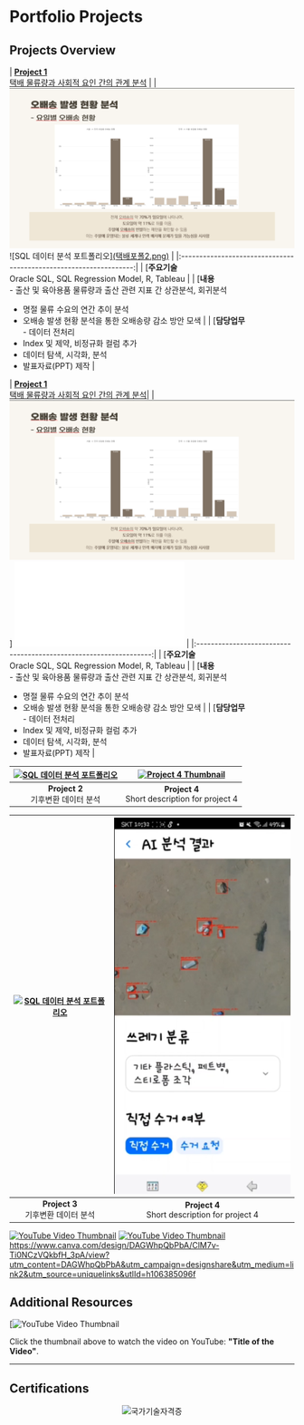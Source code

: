 # Portfolio Projects

## Projects Overview

| [**Project 1**<br> 택배 물류량과 사회적 요인 간의 관계 분석](#택배_포폴250102.pdf)                                                  |
| [![SQL 데이터 분석 포트폴리오](택배포폴.png)](택배_포폴250102.pdf) ![SQL 데이터 분석 포트폴리오][(택배포폴2.png)](택배_포폴250102.pdf) | 
|:-----------------------------------------------------------------:|
| [**주요기술**<br> Oracle SQL, SQL Regression Model, R, Tableau                                                                   |
| [**내용**<br> -	출산 및 육아용품 물류량과 출산 관련 지표 간 상관분석, 회귀분석
-	명절 물류 수요의 연간 추이 분석
-	오배송 발생 현황 분석을 통한 오배송량 감소 방안 모색                                                                               |
| [**담당업무**<br> -	데이터 전처리
-	Index 및 제약, 비정규화 컬럼 추가
-	데이터 탐색, 시각화, 분석
-	발표자료(PPT) 제작                                                                                                               |

| [**Project 1**<br> 택배 물류량과 사회적 요인 간의 관계 분석](#택배_포폴250102.pdf)|
| [![SQL 데이터 분석 포트폴리오](택배포폴.png)](택배_포폴250102.pdf)] ![(택배포폴2.png)](택배_포폴250102.pdf) | 
|:-----------------------------------------------------------------:|
| [**주요기술**<br> Oracle SQL, SQL Regression Model, R, Tableau |
| [**내용**<br> -	출산 및 육아용품 물류량과 출산 관련 지표 간 상관분석, 회귀분석
-	명절 물류 수요의 연간 추이 분석
-	오배송 발생 현황 분석을 통한 오배송량 감소 방안 모색 |
| [**담당업무**<br> -	데이터 전처리
-	Index 및 제약, 비정규화 컬럼 추가
-	데이터 탐색, 시각화, 분석
-	발표자료(PPT) 제작 |


| [![SQL 데이터 분석 포트폴리오](포트폴리오3.png)](공모전3.pdf)  | [![Project 4 Thumbnail](포트폴리오4.png)](link_to_project4.pdf) |
|:----------------------------------------------------------------:|:----------------------------------------------------------------:|
| **Project 2**<br> 기후변환 데이터 분석                          | **Project 4**<br> Short description for project 4               |

| [![SQL 데이터 분석 포트폴리오](포트폴리오3.png)](공모전3.pdf)  | [![Project 4 Thumbnail](클리닝웨이브이미지.png)](link_to_project4.pdf) |
|:----------------------------------------------------------------:|:----------------------------------------------------------------:|
| **Project 3**<br> 기후변환 데이터 분석                          | **Project 4**<br> Short description for project 4               |
[![YouTube Video Thumbnail](https://img.youtube.com/vi/VYIz3FiTFKQ/0.jpg)](https://youtube.com/shorts/IWLlFwfkvoo?feature=share)
[![YouTube Video Thumbnail](https://img.youtube.com/vi/VYIz3FiTFKQ/0.jpg)](https://youtu.be/1BAKESF16sQ)
https://www.canva.com/design/DAGWhpQbPbA/ClM7v-Ti0NCzVQkbfH_3pA/view?utm_content=DAGWhpQbPbA&utm_campaign=designshare&utm_medium=link2&utm_source=uniquelinks&utlId=h106385096f


## Additional Resources

[![YouTube Video Thumbnail](https://youtube.com/shorts/2_DoSKQij4s?feature=share)

Click the thumbnail above to watch the video on YouTube: **"Title of the Video"**.

---

## Certifications

<div style="text-align: center;">
    <img src="자격증1.png" alt="국가기술자격증" width="400">
</div>
